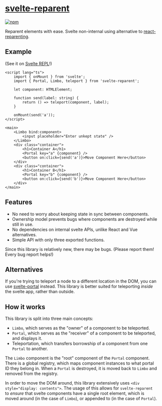 # [svelte-reparent](https://leodog896.github.io/svelte-reparent)

[![npm](https://img.shields.io/npm/v/svelte-reparent)](https://npmjs.com/svelte-reparent)

Reparent elements with ease. Svelte non-internal using alternative to [react-reparenting](https://github.com/paol-imi/react-reparenting).

## Example

(See it on [Svelte REPL](https://svelte.dev/repl/0ebf76d9cbb347fd8c2639f3c3825eba?version=4.2.1)!)

```svelte
<script lang="ts">
	import { onMount } from 'svelte';
	import { Portal, Limbo, teleport } from 'svelte-reparent';

	let component: HTMLElement;

	function send(label: string) {
		return () => teleport(component, label);
	}

	onMount(send('a'));
</script>

<main>
	<Limbo bind:component>
		<input placeholder="Enter unkept state" />
	</Limbo>
	<div class="container">
		<h1>Container A</h1>
		<Portal key="a" {component} />
		<button on:click={send('a')}>Move Component Here</button>
	</div>
	<div class="container">
		<h1>Container B</h1>
		<Portal key="b" {component} />
		<button on:click={send('b')}>Move Component Here</button>
	</div>
</main>
```

## Features

- No need to worry about keeping state in sync between components.
- Ownership model prevents bugs where components are destroyed while still in use.
- No dependencies on internal svelte APIs, unlike React and Vue alternatives.
- Simple API with only three exported functions.

Since this library is relatively new, there may be bugs. (Please report them! Every bug report helps!)

## Alternatives

If you're trying to teleport a node to a different location in the DOM, you can use
[svelte-portal](https://npmjs.com/package/svelte-portal) instead. This library
is better suited for teleporting _inside_ the svelte app, rather than outside.

## How it works

This library is split into three main concepts:

- `Limbo`, which serves as the "owner" of a component to be teleported.
- `Portal`, which serves as the "receiver" of a component to be teleported, and displays it.
- Teleportation, which transfers borrowship of a component from one `Portal` to another.

The `Limbo` component is the "root" component of the `Portal` component. There is a global
registry, which maps component instances to what portal ID they belong in. When a `Portal`
is destroyed, it is moved back to `Limbo` and removed from the registry.

In order to move the DOM around, this library extensively uses `<div style="display: contents">`.
The usage of this allows for `svelte-reparent` to _ensure_ that svelte components
have a single root element, which is moved around (in the case of `Limbo`), or
appended to (in the case of `Portal`).
